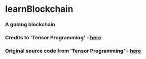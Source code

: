 # learnBlockchain

### A golang blockchain

### Credits to 'Tensor Programming' - [here](https://www.youtube.com/channel/UCYqCZOwHbnPwyjawKfE21wg)

### Original source code from 'Tensor Programming' - [here](https://github.com/tensor-programming/golang-blockchain)

